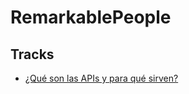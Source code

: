 # RemarkablePeople

## Tracks

- [¿Qué son las APIs y para qué sirven?](https://www.youtube.com/watch?v=u2Ms34GE14U&t=156s&ab_channel=EDteam)
